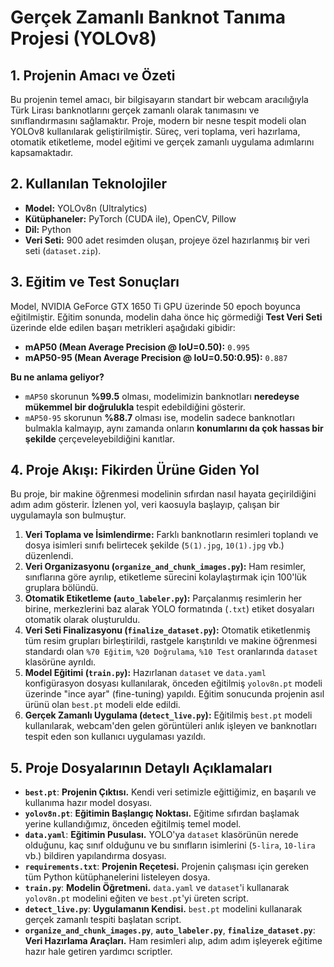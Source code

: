# Gerçek Zamanlı Banknot Tanıma Projesi (YOLOv8)

## 1. Projenin Amacı ve Özeti

Bu projenin temel amacı, bir bilgisayarın standart bir webcam aracılığıyla Türk Lirası banknotlarını gerçek zamanlı olarak tanımasını ve sınıflandırmasını sağlamaktır. Proje, modern bir nesne tespit modeli olan YOLOv8 kullanılarak geliştirilmiştir. Süreç, veri toplama, veri hazırlama, otomatik etiketleme, model eğitimi ve gerçek zamanlı uygulama adımlarını kapsamaktadır.

## 2. Kullanılan Teknolojiler

- **Model:** YOLOv8n (Ultralytics)
- **Kütüphaneler:** PyTorch (CUDA ile), OpenCV, Pillow
- **Dil:** Python
- **Veri Seti:** 900 adet resimden oluşan, projeye özel hazırlanmış bir veri seti (`dataset.zip`).

## 3. Eğitim ve Test Sonuçları

Model, NVIDIA GeForce GTX 1650 Ti GPU üzerinde 50 epoch boyunca eğitilmiştir. Eğitim sonunda, modelin daha önce hiç görmediği **Test Veri Seti** üzerinde elde edilen başarı metrikleri aşağıdaki gibidir:

- **mAP50 (Mean Average Precision @ IoU=0.50):** `0.995`
- **mAP50-95 (Mean Average Precision @ IoU=0.50:0.95):** `0.887`

**Bu ne anlama geliyor?**
- `mAP50` skorunun **%99.5** olması, modelimizin banknotları **neredeyse mükemmel bir doğrulukla** tespit edebildiğini gösterir.
- `mAP50-95` skorunun **%88.7** olması ise, modelin sadece banknotları bulmakla kalmayıp, aynı zamanda onların **konumlarını da çok hassas bir şekilde** çerçeveleyebildiğini kanıtlar.

## 4. Proje Akışı: Fikirden Ürüne Giden Yol

Bu proje, bir makine öğrenmesi modelinin sıfırdan nasıl hayata geçirildiğini adım adım gösterir. İzlenen yol, veri kaosuyla başlayıp, çalışan bir uygulamayla son bulmuştur.

1.  **Veri Toplama ve İsimlendirme:** Farklı banknotların resimleri toplandı ve dosya isimleri sınıfı belirtecek şekilde (`5(1).jpg`, `10(1).jpg` vb.) düzenlendi.
2.  **Veri Organizasyonu (`organize_and_chunk_images.py`):** Ham resimler, sınıflarına göre ayrılıp, etiketleme sürecini kolaylaştırmak için 100'lük gruplara bölündü.
3.  **Otomatik Etiketleme (`auto_labeler.py`):** Parçalanmış resimlerin her birine, merkezlerini baz alarak YOLO formatında (`.txt`) etiket dosyaları otomatik olarak oluşturuldu.
4.  **Veri Seti Finalizasyonu (`finalize_dataset.py`):** Otomatik etiketlenmiş tüm resim grupları birleştirildi, rastgele karıştırıldı ve makine öğrenmesi standardı olan `%70 Eğitim`, `%20 Doğrulama`, `%10 Test` oranlarında `dataset` klasörüne ayrıldı.
5.  **Model Eğitimi (`train.py`):** Hazırlanan `dataset` ve `data.yaml` konfigürasyon dosyası kullanılarak, önceden eğitilmiş `yolov8n.pt` modeli üzerinde "ince ayar" (fine-tuning) yapıldı. Eğitim sonucunda projenin asıl ürünü olan `best.pt` modeli elde edildi.
6.  **Gerçek Zamanlı Uygulama (`detect_live.py`):** Eğitilmiş `best.pt` modeli kullanılarak, webcam'den gelen görüntüleri anlık işleyen ve banknotları tespit eden son kullanıcı uygulaması yazıldı.

## 5. Proje Dosyalarının Detaylı Açıklamaları

- **`best.pt`**: **Projenin Çıktısı.** Kendi veri setimizle eğittiğimiz, en başarılı ve kullanıma hazır model dosyası.
- **`yolov8n.pt`**: **Eğitimin Başlangıç Noktası.** Eğitime sıfırdan başlamak yerine kullandığımız, önceden eğitilmiş temel model.
- **`data.yaml`**: **Eğitimin Pusulası.** YOLO'ya `dataset` klasörünün nerede olduğunu, kaç sınıf olduğunu ve bu sınıfların isimlerini (`5-lira`, `10-lira` vb.) bildiren yapılandırma dosyası.
- **`requirements.txt`**: **Projenin Reçetesi.** Projenin çalışması için gereken tüm Python kütüphanelerini listeleyen dosya.
- **`train.py`**: **Modelin Öğretmeni.** `data.yaml` ve `dataset`'i kullanarak `yolov8n.pt` modelini eğiten ve `best.pt`'yi üreten script.
- **`detect_live.py`**: **Uygulamanın Kendisi.** `best.pt` modelini kullanarak gerçek zamanlı tespiti başlatan script.
- **`organize_and_chunk_images.py`**, **`auto_labeler.py`**, **`finalize_dataset.py`**: **Veri Hazırlama Araçları.** Ham resimleri alıp, adım adım işleyerek eğitime hazır hale getiren yardımcı scriptler.
